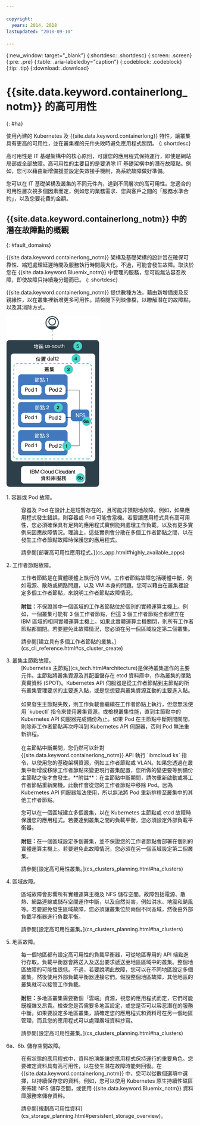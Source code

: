 ```yaml
---

copyright:
  years: 2014, 2018
lastupdated: "2018-09-10"

---
```


{:new_window: target="_blank"}
{:shortdesc: .shortdesc}
{:screen: .screen}
{:pre: .pre}
{:table: .aria-labeledby="caption"}
{:codeblock: .codeblock}
{:tip: .tip}
{:download: .download}




# {{site.data.keyword.containerlong_notm}} 的高可用性
{: #ha}

使用內建的 Kubernetes 及 {{site.data.keyword.containerlong}} 特性，讓叢集具有更高的可用性，並在叢集裡的元件失敗時避免應用程式關閉。
{: shortdesc}

高可用性是 IT 基礎架構中的核心原則，可讓您的應用程式保持運行，即使是網站局部或全部故障。高可用性的主要目的是要消除 IT 基礎架構中的潛在故障點。例如，您可以藉由新增備援並設定失效接手機制，為系統故障做好準備。

您可以在 IT 基礎架構及叢集的不同元件內，達到不同層次的高可用性。您適合的可用性層次視多個因素而定，例如您的業務需求、您與客戶之間的「服務水準合約」，以及您要花費的金額。

## {{site.data.keyword.containerlong_notm}} 中的潛在故障點的概觀
{: #fault_domains} 

{{site.data.keyword.containerlong_notm}} 架構及基礎架構的設計旨在確保可靠性、縮短處理延遲時間及服務執行時間最大化。不過，可能會發生故障。取決於您在 {{site.data.keyword.Bluemix_notm}} 中管理的服務，您可能無法容忍故障，即使故障只持續幾分鐘而已。
{: shortdesc}

{{site.data.keyword.containerlong_notm}} 提供數種方法，藉由新增備援及反親緣性，以在叢集裡新增更多可用性。請檢閱下列映像檔，以瞭解潛在的故障點，以及其消除方式。

<img src="images/cs_failure_ov.png" alt="對於 {{site.data.keyword.containerlong_notm}} 地區內的高可用性叢集中的錯誤網域的概觀。" width="250" style="width:250px; border-style: none"/>

<dl>
<dt> 1. 容器或 Pod 故障。</dt>
  <dd><p>容器及 Pod 在設計上是短暫存在的，且可能非預期地故障。例如，如果應用程式發生錯誤，則容器或 Pod 可能會當機。若要讓應用程式具有高可用性，您必須確保具有足夠的應用程式實例能夠處理工作負載，以及有更多實例來因應故障情況。理論上，這些實例會分散在多個工作者節點之間，以在發生工作者節點故障時保護您的應用程式。</p>
  <p>請參閱[部署高可用性應用程式。](cs_app.html#highly_available_apps)</p></dd>
<dt> 2. 工作者節點故障。</dt>
  <dd><p>工作者節點是在實體硬體上執行的 VM。工作者節點故障包括硬體中斷，例如電源、散熱或網路問題，以及 VM 本身的問題。您可以藉由在叢集裡設定多個工作者節點，來說明工作者節點故障情況。<br/><br/><strong>附註：</strong>不保證其中一個區域的工作者節點位於個別的實體運算主機上。例如，一個叢集可能有 3 個工作者節點，但這 3 個工作者節點全都建立在 IBM 區域的相同實體運算主機上。如果此實體運算主機關閉，則所有工作者節點都關閉。若要避免此故障情況，您必須在另一個區域設定第二個叢集。</p>
  <p>請參閱[建立具有多個工作者節點的叢集。](cs_cli_reference.html#cs_cluster_create)</p></dd>
<dt> 3. 叢集主節點故障。</dt>
  <dd>[Kubernetes 主節點](cs_tech.html#architecture)是保持叢集運作的主要元件。主節點將叢集資源及其配置儲存在 etcd 資料庫中，作為叢集的單點真實資料 (SPOT)。Kubernetes API 伺服器是從工作者節點到主節點的所有叢集管理要求的主要進入點，或是您想要與叢集資源互動的主要進入點。<br><br>如果發生主節點失敗，則工作負載會繼續在工作者節點上執行，但您無法使用 `kubectl` 指令來使用叢集資源，或檢視叢集性能，直到主節點中的 Kubernetes API 伺服器完成備份為止。如果 Pod 在主節點中斷期間關閉，則除非工作者節點再次呼叫到 Kubernetes API 伺服器，否則 Pod 無法重新排程。<br><br>在主節點中斷期間，您仍然可以針對 {{site.data.keyword.containerlong_notm}} API 執行 `ibmcloud ks` 指令，以使用您的基礎架構資源，例如工作者節點或 VLAN。如果您透過在叢集中新增或移除工作者節點來變更現行叢集配置，您所做的變更要等到備份主節點之後才會發生。**附註**：在主節點中斷期間，請勿重新啟動或將工作者節點重新開機。此動作會從您的工作者節點中移除 Pod。因為 Kubernetes API 伺服器無法使用，所以無法將 Pod 重新排程至叢集中的其他工作者節點。<p>您可以在一個區域建立多個叢集，以在 Kubernetes 主節點或 etcd 故障時保護您的應用程式。若要達到叢集之間的負載平衡，您必須設定外部負載平衡器。<br/><br/><strong>附註：</strong>在一個區域設定多個叢集，並不保證您的工作者節點會部署在個別的實體運算主機上。若要避免此故障情況，您必須在另一個區域設定第二個叢集。</p>
  <p>請參閱[設定高可用性叢集。](cs_clusters_planning.html#ha_clusters)</p></dd>
<dt> 4. 區域故障。</dt>
  <dd><p>區域故障會影響所有實體運算主機及 NFS 儲存空間。故障包括電源、散熱、網路連線或儲存空間運作中斷，以及自然災害，例如洪水、地震和颶風等。若要避免發生區域故障，您必須讓叢集位於兩個不同區域，然後由外部負載平衡器進行負載平衡。</p>
  <p>請參閱[設定高可用性叢集。](cs_clusters_planning.html#ha_clusters)</p></dd>    
<dt> 5. 地區故障。</dt>
  <dd><p>每一個地區都有設定高可用性的負載平衡器，可從地區專用的 API 端點進行存取。負載平衡器會將送入及送出要求遞送至地區區域中的叢集。整個地區故障的可能性很低。不過，若要說明此故障，您可以在不同地區設定多個叢集，然後使用外部負載平衡器連接它們。假設整個地區故障，其他地區的叢集就可以接管工作負載。<br/><br/><strong>附註：</strong>多地區叢集需要數個「雲端」資源，視您的應用程式而定，它們可能既複雜又昂貴。檢查您是否需要多地區設定，或您是否可以容忍潛在的服務中斷。如果要設定多地區叢集，請確定您的應用程式和資料可在另一個地區管理，而且您的應用程式可以處理廣域資料抄寫。</p>
  <p>請參閱[設定高可用性叢集。](cs_clusters_planning.html#ha_clusters)</p></dd>   
<dt> 6a、6b. 儲存空間故障。</dt>
  <dd><p>在有狀態的應用程式中，資料扮演能讓您應用程式保持運行的重要角色。您要確定資料具有高可用性，以在發生潛在故障時能夠回復。在 {{site.data.keyword.containerlong_notm}} 中，您可以從數個選項中選擇，以持續保存您的資料。例如，您可以使用 Kubernetes 原生持續性磁區來佈建 NFS 儲存空間，或使用 {{site.data.keyword.Bluemix_notm}} 資料庫服務來儲存資料。</p>
  <p>請參閱[規劃高可用性資料](cs_storage_planning.html#persistent_storage_overview)。</p></dd> 
</dl>
